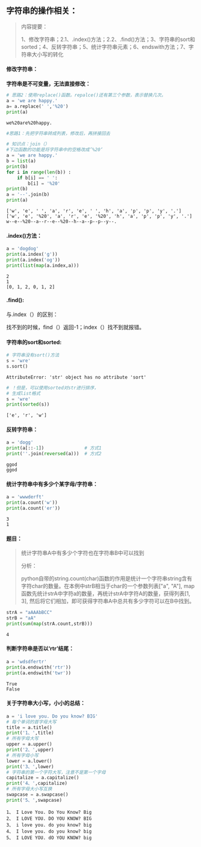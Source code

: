 ## 字符串的操作相关：

> 内容提要：
>
> 1、修改字符串；2.1、.index()方法；2.2、.find()方法；3、字符串的sort和sorted；4、反转字符串；5、统计字符串元素；6、endswith方法；7、字符串大小写的转化

#### 修改字符串：

**字符串是不可变量，无法直接修改：**

```Python
# 思路2：使用replace()函数。repalce()还有第三个参数，表示替换几次。
a = 'we are happy.'
a= a.replace(' ','%20')
print(a)                 
```

```
we%20are%20happy.
```



```Python
#思路1：先把字符串转成列表，修改后，再拼接回去

# 知识点：join（）
#下边函数的功能是将字符串中的空格改成’%20‘
a = 'we are happy.'
b = list(a)
print(b)
for i in range(len(b)) :
    if b[i] == ' ':
        b[i] = '%20'
print(b)
a = '--'.join(b)
print(a)
```

```
['w', 'e', ' ', 'a', 'r', 'e', ' ', 'h', 'a', 'p', 'p', 'y', '.']
['w', 'e', '%20', 'a', 'r', 'e', '%20', 'h', 'a', 'p', 'p', 'y', '.']
w--e--%20--a--r--e--%20--h--a--p--p--y--.
```

#### .index()方法：

```python 
a = 'dogdog'
print(a.index('g'))
print(a.index('og'))
print(list(map(a.index,a)))
```

```
2
1
[0, 1, 2, 0, 1, 2]
```

#### .find():

与.index（）的区别：

找不到的时候，find（）返回-1；index（）找不到就报错。

#### 字符串的sort和sorted:

```python 
# 字符串没有sort()方法
s = 'wre'
s.sort()
```

```
AttributeError: 'str' object has no attribute 'sort'
```

```Python
# ！但是，可以使用sorted对str进行排序，
# 生成list格式
s = 'wre'
print(sorted(s))
```

```
['e', 'r', 'w']
```

#### 反转字符串：

```Python
a = 'dogg'
print(a[::-1])               # 方式1
print(''.join(reversed(a)))  # 方式2
```

```
ggod
ggod
```

#### 统计字符串中有多少个某字母/字符串：

```python 
a = 'wwwderft'
print(a.count('w'))
print(a.count('er'))
```

```
3
1
```



#### 题目：

> 统计字符串A中有多少个字符也在字符串B中可以找到
>
> 分析：
>
> python自带的string.count(char)函数的作用是统计一个字符串string含有字符char的数量。在本例中strB相当于char的一个参数列表["a", "A"], map函数先统计strA中字符a的数量，再统计strA中字符A的数量，获得列表[1, 3], 然后将它们相加，即可获得字符串A中总共有多少字符可以在B中找到。

```python 
strA = "aAAAbBCC"
strB = "aA"
print(sum(map(strA.count,strB)))
```

```
4
```

#### 判断字符串是否以‘rtr’结尾：

```python 
a = 'wdsdfertr'
print(a.endswith('rtr'))
print(a.endswith('twr'))
```

```
True
False
```

#### 关于字符串大小写，小小的总结：

```Python
a = 'i love you. Do you know? BIG'
# 每个单词的首字母大写
title = a.title()
print('1、',title)
# 所有字母大写
upper = a.upper()
print('2、',upper)
# 所有字母小写
lower = a.lower()
print('3、',lower)
# 字符串的第一个字符大写，注意不是第一个字母
capitalize = a.capitalize()
print('4、',capitalize)
# 所有字母大小写互换
swapcase = a.swapcase()
print('5、',swapcase)
```

```
1、 I Love You. Do You Know? Big
2、 I LOVE YOU. DO YOU KNOW? BIG
3、 i love you. do you know? big
4、 I love you. do you know? big
5、 I LOVE YOU. dO YOU KNOW? big
```

####  
